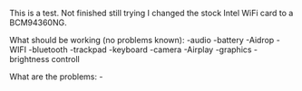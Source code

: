 This is a test. Not finished still trying
I changed the stock Intel WiFi card to a BCM94360NG.

What should be working (no problems known):
	-audio
	-battery
	-Aidrop
	-WIFI
	-bluetooth
	-trackpad
	-keyboard
	-camera
	-Airplay
	-graphics
	-brightness controll

What are the problems:
	-